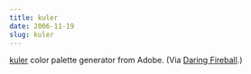 ```yaml
---
title: kuler
date: 2006-11-19
slug: kuler
---
```

<p><a href="http://kuler.adobe.com/">kuler</a> color palette generator from Adobe. (Via <a href="http://daringfireball.net">Daring Fireball</a>.)</p>